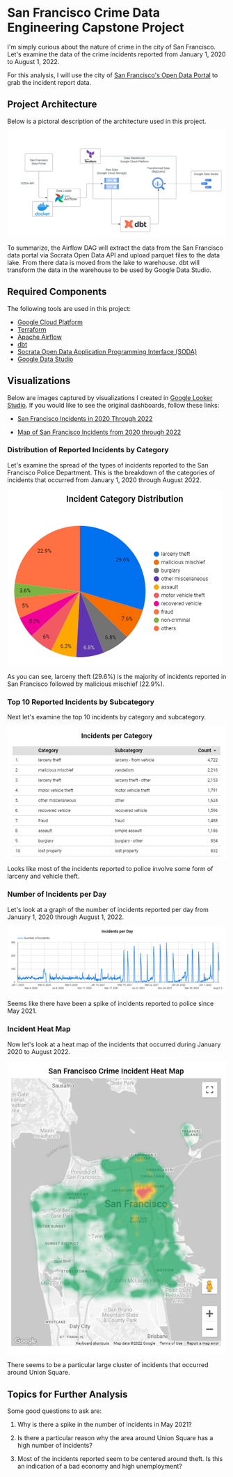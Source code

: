 # San Francisco Crime Data Engineering Capstone Project

I'm simply curious about the nature of crime in the city of San Francisco. Let's examine the data of the crime incidents reported from January 1, 2020 to August 1, 2022.

For this analysis, I will use the city of [San Francisco's Open Data Portal](https://datasf.org/opendata/) to grab the incident report data.

## Project Architecture

Below is a pictoral description of the architecture used in this project.

![San Francisco Crime Data Project Architecture](./images/SF-crime-architecture.png)

To summarize, the Airflow DAG will extract the data from the San Francisco data portal via Socrata Open Data API and upload parquet files to the data lake. From there data is moved from the lake to warehouse. dbt will transform the data in the warehouse to be used by Google Data Studio.

## Required Components

The following tools are used in this project:

* [Google Cloud Platform](./gcp/)
* [Terraform](./terraform/)
* [Apache Airflow](./airflow/)
* [dbt](./dbt/)
* [Socrata Open Data Application Programming Interface (SODA)](https://dev.socrata.com/)
* [Google Data Studio](https://datastudio.google.com)

## Visualizations

Below are images captured by visualizations I created in [Google Looker Studio](https://lookerstudio.google.com/).  If you would like to see the original dashboards, follow these links:

* [San Francisco Incidents in 2020 Through 2022](https://lookerstudio.google.com/reporting/873acd19-806d-40c6-ba19-974e43a9e8e3)

* [Map of San Francisco Incidents from 2020 through 2022](https://lookerstudio.google.com/reporting/d888027a-3aab-4cce-b2fa-d1e17c05ea99)

### Distribution of Reported Incidents by Category

Let's examine the spread of the types of incidents reported to the San Francisco Police Department. This is the breakdown of the categories of incidents that occurred from January 1, 2020 through August 2022.

![Category Distribution](./images/category-distribution.png)

As you can see, larceny theft (29.6%) is the majority of incidents reported in San Francisco followed by malicious mischief (22.9%).

### Top 10 Reported Incidents by Subcategory

Next let's examine the top 10 incidents by category and subcategory.

![Top Ten Incidents by Category](./images/top-ten-incidents-by-category.png)

Looks like most of the incidents reported to police involve some form of larceny and vehicle theft.

### Number of Incidents per Day

Let's look at a graph of the number of incidents reported per day from January 1, 2020 through August 1, 2022.

![Incidents per Day](./images/incidents-per-day.png)

Seems like there have been a spike of incidents reported to police since May 2021.

### Incident Heat Map

Now let's look at a heat map of the incidents that occurred during January 2020 to August 2022.

![Incident Heat Map](./images/incident-heat-map.png)

There seems to be a particular large cluster of incidents that occurred around Union Square.

## Topics for Further Analysis

Some good questions to ask are:

1. Why is there a spike in the number of incidents in May 2021?

2. Is there a particular reason why the area around Union Square has a high number of incidents?

3. Most of the incidents reported seem to be centered around theft. Is this an indication of a bad economy and high unemployment?
